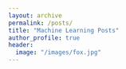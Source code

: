 ```yaml
---
layout: archive
permalink: /posts/
title: "Machine Learning Posts"
author_profile: true
header:
  image: "/images/fox.jpg"
---
```

